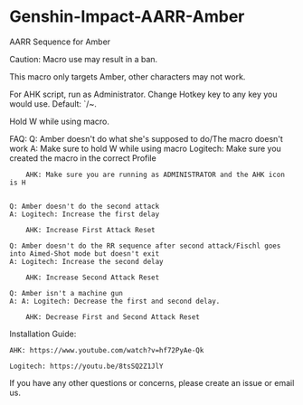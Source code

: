 # Genshin-Impact-AARR-Amber
AARR Sequence for Amber

Caution: Macro use may result in a ban.

This macro only targets Amber, other characters may not work.

For AHK script, run as Administrator. Change Hotkey key to any key you would use. Default: `/~. 

Hold W while using macro.

FAQ:
	Q: Amber doesn't do what she's supposed to do/The macro doesn't work
    A: Make sure to hold W while using macro
		Logitech: Make sure you created the macro in the correct Profile
        
        AHK: Make sure you are running as ADMINISTRATOR and the AHK icon is H
	

    Q: Amber doesn't do the second attack
    A: Logitech: Increase the first delay
        
        AHK: Increase First Attack Reset
		
    Q: Amber doesn't do the RR sequence after second attack/Fischl goes into Aimed-Shot mode but doesn't exit
    A: Logitech: Increase the second delay
        
        AHK: Increase Second Attack Reset
		
	Q: Amber isn't a machine gun
	A: A: Logitech: Decrease the first and second delay.
        
        AHK: Decrease First and Second Attack Reset
  
  Installation Guide:

    AHK: https://www.youtube.com/watch?v=hf72PyAe-Qk
  
    Logitech: https://youtu.be/8tsSQ2Z1JlY
  
If you have any other questions or concerns, please create an issue or email us.
